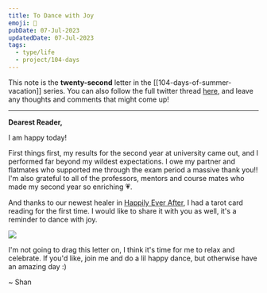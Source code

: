 ```yaml
---
title: To Dance with Joy
emoji: 💃
pubDate: 07-Jul-2023
updatedDate: 07-Jul-2023
tags:
  - type/life
  - project/104-days
---
```


This note is the **twenty-second** letter in the [[104-days-of-summer-vacation]] series. You can also follow the full twitter thread [here](https://twitter.com/solderneer/status/1668911213810716672), and leave any thoughts and comments that might come up!

---

**Dearest Reader,**

I am happy today!

First things first, my results for the second year at university came out, and I performed far beyond my wildest expectations. I owe my partner and flatmates who supported me through the exam period a massive thank you!! I'm also grateful to all of the professors, mentors and course mates who made my second year so enriching 💗.

And thanks to our newest healer in [Happily Ever After](https://hea.care/), I had a tarot card reading for the first time. I would like to share it with you as well, it's a reminder to dance with joy.

![](https://files.solderneer.me/blog/to-dance-with-joy/1.jpg)

I'm not going to drag this letter on, I think it's time for me to relax and celebrate. If you'd like, join me and do a lil happy dance, but otherwise have an amazing day :)

~ Shan

